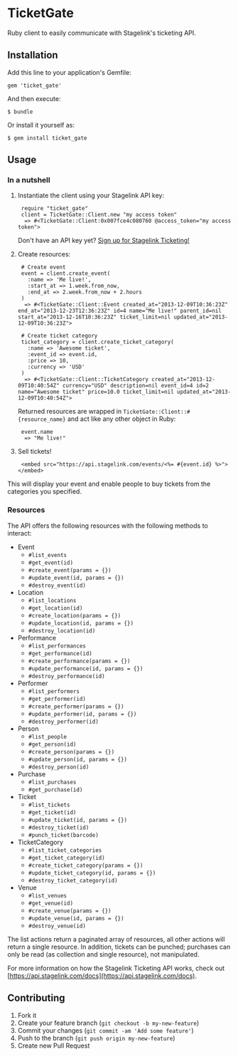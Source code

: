 # TicketGate

Ruby client to easily communicate with Stagelink's ticketing API.

## Installation

Add this line to your application's Gemfile:

    gem 'ticket_gate'

And then execute:

    $ bundle

Or install it yourself as:

    $ gem install ticket_gate

## Usage

### In a nutshell

1. Instantiate the client using your Stagelink API key:

        require "ticket_gate"
        client = TicketGate::Client.new "my access token"
         => #<TicketGate::Client:0x007fce4c080760 @access_token="my access token">
         
   Don't have an API key yet? [Sign up for Stagelink Ticketing!](https://api.stagelink.com)

2. Create resources:

        # Create event
        event = client.create_event(
          :name => 'Me live!',
          :start_at => 1.week.from_now,
          :end_at => 2.week.from_now + 2.hours
        )
         => #<TicketGate::Client::Event created_at="2013-12-09T10:36:23Z" end_at="2013-12-23T12:36:23Z" id=4 name="Me live!" parent_id=nil start_at="2013-12-16T10:36:23Z" ticket_limit=nil updated_at="2013-12-09T10:36:23Z">

        # Create ticket category
        ticket_category = client.create_ticket_category(
          :name => 'Awesome ticket',
          :event_id => event.id,
          :price => 10,
          :currency => 'USD'
        )
         => #<TicketGate::Client::TicketCategory created_at="2013-12-09T10:40:54Z" currency="USD" description=nil event_id=4 id=2 name="Awesome ticket" price=10.0 ticket_limit=nil updated_at="2013-12-09T10:40:54Z">

    Returned resources are wrapped in `TicketGate::Client::#{resource_name}` and act like any other object in Ruby:

        event.name
         => "Me live!"

3. Sell tickets!

        <embed src="https://api.stagelink.com/events/<%= #{event.id} %>"></embed>

This will display your event and enable people to buy tickets from the categories you specified.

### Resources
The API offers the following resources with the following methods to interact:

- Event
    - `#list_events`
    - `#get_event(id)`
    - `#create_event(params = {})`
    - `#update_event(id, params = {})`
    - `#destroy_event(id)`
- Location
    - `#list_locations`
    - `#get_location(id)`
    - `#create_location(params = {})`
    - `#update_location(id, params = {})`
    - `#destroy_location(id)`
- Performance
    - `#list_performances`
    - `#get_performance(id)`
    - `#create_performance(params = {})`
    - `#update_performance(id, params = {})`
    - `#destroy_performance(id)`
- Performer
    - `#list_performers`
    - `#get_performer(id)`
    - `#create_performer(params = {})`
    - `#update_performer(id, params = {})`
    - `#destroy_performer(id)`
- Person
    - `#list_people`
    - `#get_person(id)`
    - `#create_person(params = {})`
    - `#update_person(id, params = {})`
    - `#destroy_person(id)`
- Purchase
    - `#list_purchases`
    - `#get_purchase(id)`
- Ticket
    - `#list_tickets`
    - `#get_ticket(id)`
    - `#update_ticket(id, params = {})`
    - `#destroy_ticket(id)`
    - `#punch_ticket(barcode)`
- TicketCategory
    - `#list_ticket_categories`
    - `#get_ticket_category(id)`
    - `#create_ticket_category(params = {})`
    - `#update_ticket_category(id, params = {})`
    - `#destroy_ticket_category(id)`
- Venue
    - `#list_venues`
    - `#get_venue(id)`
    - `#create_venue(params = {})`
    - `#update_venue(id, params = {})`
    - `#destroy_venue(id)`
    
The list actions return a paginated array of resources, all other actions will return a single resource. In addition, tickets can be punched; purchases can only be read (as collection and single resource), not manipulated.

For more information on how the Stagelink Ticketing API works, check out [https://api.stagelink.com/docs](https://api.stagelink.com/docs).

## Contributing

1. Fork it
2. Create your feature branch (`git checkout -b my-new-feature`)
3. Commit your changes (`git commit -am 'Add some feature'`)
4. Push to the branch (`git push origin my-new-feature`)
5. Create new Pull Request
